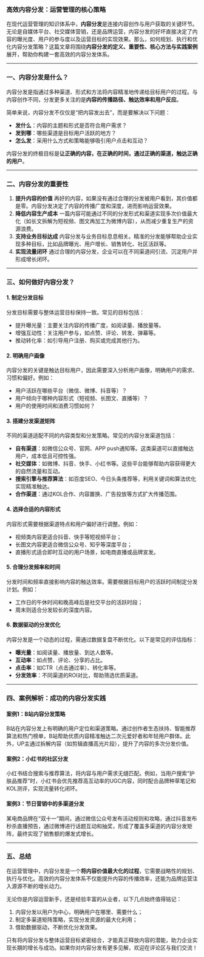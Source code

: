 ### 高效内容分发：运营管理的核心策略

在现代运营管理的知识体系中，**内容分发**是连接内容创作与用户获取的关键环节。无论是自媒体平台、社交媒体营销，还是品牌运营，内容分发的好坏直接决定了内容的曝光度、用户的参与度以及运营目标的实现效果。那么，如何规划、执行和优化内容分发策略？这篇文章将围绕**内容分发的定义、重要性、核心方法与实践案例**展开，帮助你构建一套高效的内容分发体系。

------

### 一、内容分发是什么？

内容分发是指通过多种渠道、形式和方法将内容精准地传递给目标用户的过程。与内容创作不同，分发更多关注的是**内容的传播路径、触达效率和用户反应**。

简单来说，内容分发不仅仅是“把内容发出去”，而是要解决以下问题：

- **发什么**：内容的主题和形式是否符合用户需求？
- **发到哪**：哪些渠道是目标用户活跃的地方？
- **怎么发**：采用什么方式和策略能够吸引用户点击和互动？

内容分发的终极目标是**让正确的内容，在正确的时间，通过正确的渠道，触达正确的用户**。

------

### 二、内容分发的重要性

1. **提升内容的价值**
    再好的内容，如果没有通过合理的分发被用户看到，其价值都是零。内容分发决定了内容的传播广度和深度，进而影响运营效果。
2. **降低内容生产成本**
    一篇内容可能通过不同的分发形式和渠道实现多次价值最大化（如长文拆解为短视频、图文再加工为微博内容），从而减少重复生产的资源浪费。
3. **支持业务目标达成**
    内容分发与业务目标息息相关。精准的分发能够帮助企业实现多种目标，比如品牌曝光、用户增长、销售转化、社区活跃等。
4. **实现流量闭环**
    通过合理的内容分发，企业可以在不同渠道间引流、沉淀用户并形成增长闭环。

------

### 三、如何做好内容分发？

#### 1. 制定分发目标

分发目标需要与整体运营目标保持一致。常见的目标包括：

- 提升曝光量：主要关注内容的传播广度，如阅读量、播放量等。
- 增强互动性：关注用户参与，如点赞、评论、转发、弹幕等。
- 推动转化率：如引导用户注册、购买或完成其他行为。

#### 2. 明确用户画像

内容分发的关键是触达目标用户，因此需要深入分析用户画像，明确用户的需求、习惯和偏好。例如：

- 用户活跃在哪些平台（微信、微博、抖音等）？
- 用户倾向于哪种内容形式（短视频、长图文、直播等）？
- 用户的使用时间和消费习惯如何？

#### 3. 搭建分发渠道矩阵

不同的渠道适配不同的内容类型和分发策略。常见的内容分发渠道包括：

- **自有渠道**：如微信公众号、官网、APP push通知等。这类渠道可以直接触达用户，成本低且可控性强。
- **社交媒体**：如微博、抖音、快手、小红书等。这些平台能够帮助内容获得更大的自然流量和互动。
- **搜索引擎与推荐算法**：如百度SEO、今日头条推荐等，利用关键词和算法优化实现精准触达。
- **合作渠道**：通过KOL合作、内容置换、广告投放等方式扩大传播范围。

#### 4. 选择合适的内容形式

内容形式需要根据渠道特点和用户偏好进行调整。例如：

- 视频类内容更适合抖音、快手等短视频平台；
- 长图文内容更适合微信公众号、知乎等深度平台；
- 直播形式适合即时互动的用户场景，如电商直播或品牌宣发。

#### 5. 合理分发频率和时间

分发时间和频率直接影响内容的触达效率。需要根据目标用户的活跃时间制定分发计划。例如：

- 工作日的午休时间和晚高峰后是社交平台的活跃时段；
- 周末则适合分发较长的深度内容。

#### 6. 数据驱动的分发优化

内容分发是一个动态的过程，需通过数据复盘不断优化。以下是常见的评估指标：

- **曝光量**：如阅读量、播放量、到达人数等。
- **互动率**：如点赞、评论、分享的占比。
- **点击率**：如CTR（点击通过率）、转化率等。
- **分发效率**：不同渠道的ROI对比，帮助筛选优质渠道。

------

### 四、案例解析：成功的内容分发实践

#### 案例1：B站内容分发策略

B站在内容分发上有明确的用户定位和渠道策略。通过创作者生态扶持、智能推荐算法和热门榜单，B站帮助优质内容精准触达二次元爱好者和年轻用户群体。此外，UP主通过拆解内容（如剪辑直播高光片段），提升了内容的多次分发价值。

#### 案例2：小红书的社区分发

小红书结合搜索与推荐算法，将内容与用户需求无缝匹配。例如，当用户搜索“护肤品推荐”时，小红书会优先推荐高互动率的UGC内容，同时配合品牌种草笔记和KOL测评，实现流量转化闭环。

#### 案例3：节日营销中的多渠道分发

某电商品牌在“双十一”期间，通过微信公众号发布活动规则和攻略，通过抖音发布秒杀直播预告，通过微博进行话题互动和抽奖，形成了覆盖多渠道的内容分发矩阵，最终实现了销售额的爆发式增长。

------

### 五、总结

在运营管理中，内容分发是一个**将内容价值最大化的过程**，它需要战略性的规划、执行与优化。高效的内容分发体系不仅能提升内容的传播效率，还能为品牌运营注入源源不断的增长动力。

无论你是内容运营新手，还是经验丰富的从业者，以下几点始终值得铭记：

1. 内容分发以用户为中心，明确用户在哪里、需要什么；
2. 制定多渠道矩阵策略，实现分发资源的最大化利用；
3. 借助数据驱动，不断优化分发效果。

只有将内容分发与整体运营目标紧密结合，才能真正释放内容的潜能，助力企业实现长期的增长与成功。如果你对内容分发有更多见解，欢迎在评论区与我们交流！